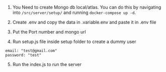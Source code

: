1. You Need to create Mongo db local/atlas. You can do this by navigating into ```/src/server/setup/``` and running  ```docker-compose up -d```.

2. Create .env and copy the data in .variable.env and paste it in .env file

3. Put the Port number and mongo url

4. Run setup.js file inside setup folder to create a dummy user

```
email: "test@gmail.com"
password: "test"
```

5. Run the index.js to run the server
